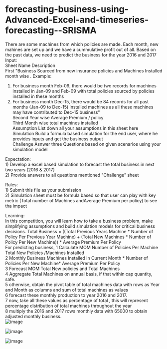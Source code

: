 # forecasting-business-using-Advanced-Excel-and-timeseries-forecasting--SRISMA
There are some machines from which policies are made. Each month, new mahines are set up and we have a cummulative profit out of all. Based on the past data, we need to predict the business for the year 2016 and 2017
Input:										
	Sheet Name	Description								
	First	"Business Sourced from new insurance policies and Machines Installed month wise . 
Example: 
1) For business month Feb-09, there would be two records for machines installed in Jan-09 and Feb-09 with total policies sourced by policies installed in these months
2) For business month Dec-15, there would be 84 records for all past months (Jan-09 to Dec-15) installed machines as all these machines may have contributed to Dec-15 business"								
	Second	Year wise Average Premium / policy								
	Third	Month wise total machines installed								
	Assumption	List down all your assumptions in this sheet here								
	Simulation	Build a formula based simulation for the end user, where he provides inputs and get the business output								
	Challenge	Asnwer three Questions based on given scenarios using your simulation model								
										
Expectation:										
	1) Develop a excel based simulation to forecast the total business in next two years (2016 & 2017)									
	2) Provide answers to all questions mentioned "Challenge" sheet									
										
Rules:										
	1) Submit this file as your submission									
	2) Simulation sheet must be formula based so that user can play with key metric (Total number of Machines andAverage Premium per policy) to see tha impact									
										
Learning:										
	In this competition, you will learn how to take a business problem, make simplifying assumptions and build simulation models for critical business decisions.
 Total Business = ((Total Previous Years Machine * Number of Policy Per Previous Year Machine) + (Total New Machines * Number of Policy Per New Machine)) * Average Premium Per Policy		
 For predicting business, 
 1	Calculate MOM Number of Policies Per Machine	Total New Policies /Machines Installed	
2	Monthly Business	Machines Installed in Current Month * Number of Policies Per New Machine* Average Premium Per Policy	
3	Forecast MOM Total New policies and Total Machines 		
4	Aggregate Total Machines on annual basis, if that within cap quantity, safe.		
5	otherwise, obtain the pivot table of total machines data with rows as Year and Month as columns and sum of total machines as values		
6	forecast these monthly production to year 2016 and 2017.		
7	now, take all these values as percentage of total , this will represent percentage distribution of total machines throughout the year		
8	multiply the 2016 and 2017 rows monthly data with 65000 to obtain adjusted monthly business.		
![image](https://github.com/ashishbhardwaj138/forecasting-business-using-Advanced-Excel-and-timeseries-forecasting--SRISMA/assets/85213381/ca53c6cb-53e7-4554-8ff3-2b8b0872be83)

![image](https://github.com/ashishbhardwaj138/forecasting-business-using-Advanced-Excel-and-timeseries-forecasting--SRISMA/assets/85213381/22f7a106-ba0f-49f3-9254-f3d358c89809)

![image](https://github.com/ashishbhardwaj138/forecasting-business-using-Advanced-Excel-and-timeseries-forecasting--SRISMA/assets/85213381/188e97a8-2c18-4d81-bd55-5565345fe6ac)

